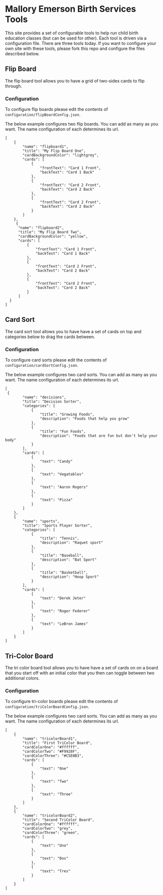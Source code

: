 # Mallory Emerson Birth Services Tools

This site provides a set of configurable tools to help run child birth education classes (but can be used for other). Each tool is driven via a configuration file. There are three tools today. If you want to configure your own site with these tools, please fork this repo and configure the files described below.


## Flip Board

The flip board tool allows you to have a grid of two-sides cards to flip through.


### Configuration 
To configure flip boards please edit the contents of `configuration/flipBoardConfig.json`.

The below example configures two flip boards. You can add as many as you want. The name configuration of each determines its url.

```
[
    {
        "name": "flipboard1",
        "title": "My Flip Board One",
        "cardBackgroundColor": "lightgrey",
        "cards": [
            {
                "frontText": "Card 1 Front",
                "backText": "Card 1 Back"
            },
            {
                "frontText": "Card 2 Front",
                "backText": "Card 2 Back"
            },
            {
                "frontText": "Card 2 Front",
                "backText": "Card 2 Back"
            }
        ]
    },
     {
      "name": "flipboard2",
      "title": "My Flip Board Two",
      "cardBackgroundColor": "yellow",
      "cards": [
          {
              "frontText": "Card 1 Front",
              "backText": "Card 1 Back"
          },
          {
              "frontText": "Card 2 Front",
              "backText": "Card 2 Back"
          },
          {
              "frontText": "Card 2 Front",
              "backText": "Card 2 Back"
          }
      ]
  }
]
```



## Card Sort

The card sort tool allows you to have have a set of cards on top and categories below to drag the cards between.


### Configuration 
To configure card sorts please edit the contents of `configuration/cardSortConfig.json`.

The below example configures two card sorts. You can add as many as you want. The name configuration of each determines its url.

```
[
 {
        "name": "decisions",
        "title": "Decision Sorter",
        "categories": [
            {
                "title": "Growing Foods",
                "description": "Foods that help you grow"
            },
            {
                "title": "Fun Foods",
                "description": "Foods that are fun but don't help your body"
            }
        ],
        "cards": [
            {
                "text": "Candy"
            },
            {
                "text": "Vegatables"
            },
            {
                "text": "Aaron Rogers"
            },
            {
                "text": "Pizza"
            }
        ]
    },
    {
        "name": "sports",
        "title": "Sports Player Sorter",
        "categories": [
            {
                "title": "Tennis",
                "description": "Raquet sport"
            },
            {
                "title": "Baseball",
                "description": "Bat Sport"
            },
            {
                "title": "Basketball",
                "description": "Hoop Sport"
            }
        ],
        "cards": [
            {
                "text": "Derek Jeter"
            },
            {
                "text": "Roger Federer"
            },
            {
                "text": "LeBron James"
            }
        ]
    }
]
```



## Tri-Color Board

The tri color board tool allows you to have have a set of cards on on a board that you start off  with an initial color that you then can toggle between two additional colors.


### Configuration 
To configure tri-color boards please edit the contents of `configuration/triColorBoardConfig.json`.

The below example configures two card sorts. You can add as many as you want. The name configuration of each determines its url.

```
[
    {
        "name": "tricolorBoard1",
        "title": "First TriColor Board",
        "cardColorOne": "#ffffff",
        "cardColorTwo": "#F9928F",
        "cardColorThree": "#C5E0B3",
        "cards": [
            {
                "text": "One"
            },
            {
                "text": "Two"
            },
            {
                "text": "Three"
            }
        ]
    },
    {
        "name": "tricolorBoard2",
        "title": "Second TriColor Board",
        "cardColorOne": "#ffffff",
        "cardColorTwo": "grey",
        "cardColorThree": "green",
        "cards": [
            {
                "text": "Uno"
            },
            {
                "text": "Dos"
            },
            {
                "text": "Tres"
            }
        ]
    }
]
```


